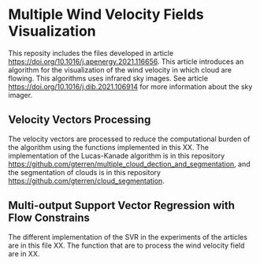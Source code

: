 # Multiple Wind Velocity Fields Visualization

This reposity includes the files developed in article https://doi.org/10.1016/j.apenergy.2021.116656. This article introduces an algorithm for the visualization of the wind velocity in which cloud are flowing. This algorithms uses infrared sky images. See article https://doi.org/10.1016/j.dib.2021.106914 for more information about the sky imager.

## Velocity Vectors Processing

The velocity vectors are processed to reduce the computational burden of the algorithm using the functions implemented in this XX. The implementation of the Lucas-Kanade algorithm is in this repository https://github.com/gterren/multiple_cloud_dection_and_segmentation, and the segmentation of clouds is in this repository https://github.com/gterren/cloud_segmentation.

## Multi-output Support Vector Regression with Flow Constrains

The different implementation of the SVR in the experiments of the articles are in this file XX. The function that are to process the wind velocity field are in XX.

